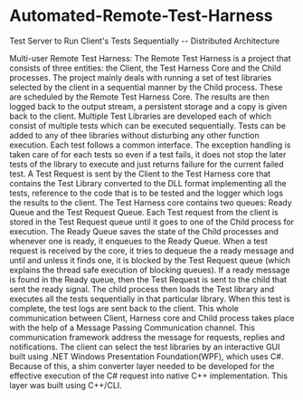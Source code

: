 # Automated-Remote-Test-Harness
Test Server to Run Client's Tests Sequentially -- Distributed Architecture

Multi-user Remote Test Harness:
The Remote Test Harness is a project that consists of three entities: the Client, the Test Harness Core and the Child processes. The project mainly deals with running a set of test libraries selected by the client in a sequential manner by the Child process. These are scheduled by the Remote Test Harness Core. The results are then logged back to the output stream, a persistent storage and a copy is given back to the client. Multiple Test Libraries are developed each of which consist of multiple tests which can be executed sequentially. Tests can be added to any of thee libraries without disturbing any other function execution. Each test follows a common interface. The exception handling is taken care of for each tests so even if a test fails, it does not stop the later tests of the library to execute and just returns failure for the current failed test. A Test Request is sent by the Client to the Test Harness core that contains the Test Library converted to the DLL format implementing all the tests, reference to the code that is to be tested and the logger which logs the results to the client. The Test Harness core contains two queues: Ready Queue and the Test Request Queue. Each Test request from the client is stored in the Test Request queue until it goes to one of the Child process for execution. The Ready Queue saves the state of the Child processes and whenever one is ready, it enqueues to the Ready Queue. When a test request is received by the core, it tries to dequeue the a ready message and until and unless it finds one, it is blocked by the Test Request queue (which explains the thread safe execution of blocking queues). If a ready message is found in the Ready queue, then the Test Request is sent to the child that sent the ready signal. The child process then loads the Test library and executes all the tests sequentially in that particular library. When this test is complete, the test logs are sent back to the client. This whole communication between Client, Harness core and Child process takes place with the help of a Message Passing Communication channel. This communication framework address the message for requests, replies and notifications. The client can select the test libraries by an interactive GUI built using .NET Windows Presentation Foundation(WPF), which uses C#. Because of this, a shim converter layer needed to be developed for the effective execution of the C# request into native C++ implementation. This layer was built using C++/CLI.
